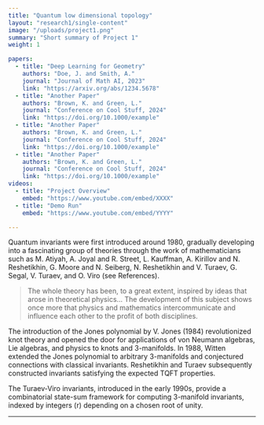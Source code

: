 ```yaml
---
title: "Quantum low dimensional topology"
layout: "research1/single-content"
image: "/uploads/project1.png"
summary: "Short summary of Project 1"
weight: 1

papers:
  - title: "Deep Learning for Geometry"
    authors: "Doe, J. and Smith, A."
    journal: "Journal of Math AI, 2023"
    link: "https://arxiv.org/abs/1234.5678"
  - title: "Another Paper"
    authors: "Brown, K. and Green, L."
    journal: "Conference on Cool Stuff, 2024"
    link: "https://doi.org/10.1000/example"
  - title: "Another Paper"
    authors: "Brown, K. and Green, L."
    journal: "Conference on Cool Stuff, 2024"
    link: "https://doi.org/10.1000/example"
  - title: "Another Paper"
    authors: "Brown, K. and Green, L."
    journal: "Conference on Cool Stuff, 2024"
    link: "https://doi.org/10.1000/example"
videos:
  - title: "Project Overview"
    embed: "https://www.youtube.com/embed/XXXX"
  - title: "Demo Run"
    embed: "https://www.youtube.com/embed/YYYY"

---
```

Quantum invariants were first introduced around 1980, gradually developing into a fascinating group of theories through the work of mathematicians such as M. Atiyah, A. Joyal and R. Street, L. Kauffman, A. Kirillov and N. Reshetikhin, G. Moore and N. Seiberg, N. Reshetikhin and V. Turaev, G. Segal, V. Turaev, and O. Viro (see References).

> The whole theory has been, to a great extent, inspired by ideas that arose in theoretical physics... The development of this subject shows once more that physics and mathematics intercommunicate and influence each other to the profit of both disciplines.

The introduction of the Jones polynomial by V. Jones (1984) revolutionized knot theory and opened the door for applications of von Neumann algebras, Lie algebras, and physics to knots and 3-manifolds. In 1988, Witten extended the Jones polynomial to arbitrary 3-manifolds and conjectured connections with classical invariants. Reshetikhin and Turaev subsequently constructed invariants satisfying the expected TQFT properties.  

The Turaev-Viro invariants, introduced in the early 1990s, provide a combinatorial state-sum framework for computing 3-manifold invariants, indexed by integers \(r\) depending on a chosen root of unity.

---

